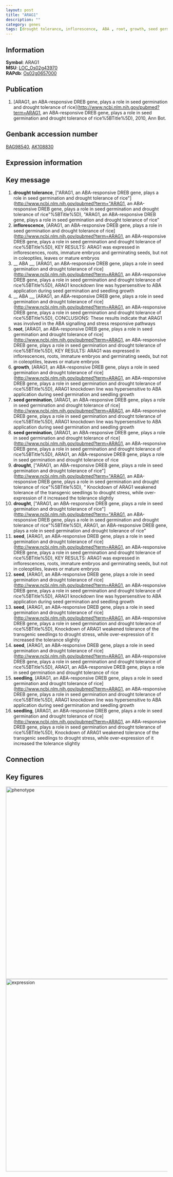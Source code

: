 ```yaml
---
layout: post
title: "ARAG1"
description: ""
category: genes
tags: [drought tolerance, inflorescence,  ABA , root, growth, seed germination, drought, seed, seedling]
---
```


## Information
__Symbol__: ARAG1  
__MSU__: [LOC_Os02g43970](http://rice.plantbiology.msu.edu/cgi-bin/ORF_infopage.cgi?orf=LOC_Os02g43970)  
__RAPdb__: [Os02g0657000](http://rapdb.dna.affrc.go.jp/viewer/gbrowse_details/irgsp1?name=Os02g0657000)  

## Publication
1. [ARAG1, an ABA-responsive DREB gene, plays a role in seed germination and drought tolerance of rice](http://www.ncbi.nlm.nih.gov/pubmed?term=ARAG1, an ABA-responsive DREB gene, plays a role in seed germination and drought tolerance of rice%5BTitle%5D), 2010, Ann Bot.

## Genbank accession number
[BAG98540](http://www.ncbi.nlm.nih.gov/nuccore/BAG98540), [AK108830](http://www.ncbi.nlm.nih.gov/nuccore/AK108830)  

## Expression information

## Key message
1. __drought tolerance__, ["ARAG1, an ABA-responsive DREB gene, plays a role in seed germination and drought tolerance of rice"](http://www.ncbi.nlm.nih.gov/pubmed?term="ARAG1, an ABA-responsive DREB gene, plays a role in seed germination and drought tolerance of rice"%5BTitle%5D), "ARAG1, an ABA-responsive DREB gene, plays a role in seed germination and drought tolerance of rice"
2. __inflorescence__, [ARAG1, an ABA-responsive DREB gene, plays a role in seed germination and drought tolerance of rice](http://www.ncbi.nlm.nih.gov/pubmed?term=ARAG1, an ABA-responsive DREB gene, plays a role in seed germination and drought tolerance of rice%5BTitle%5D),  KEY RESULTS: ARAG1 was expressed in inflorescences, roots, immature embryos and germinating seeds, but not in coleoptiles, leaves or mature embryos
3. __ ABA __, [ARAG1, an ABA-responsive DREB gene, plays a role in seed germination and drought tolerance of rice](http://www.ncbi.nlm.nih.gov/pubmed?term=ARAG1, an ABA-responsive DREB gene, plays a role in seed germination and drought tolerance of rice%5BTitle%5D),  ARAG1 knockdown line was hypersensitive to ABA application during seed germination and seedling growth
4. __ ABA __, [ARAG1, an ABA-responsive DREB gene, plays a role in seed germination and drought tolerance of rice](http://www.ncbi.nlm.nih.gov/pubmed?term=ARAG1, an ABA-responsive DREB gene, plays a role in seed germination and drought tolerance of rice%5BTitle%5D),  CONCLUSIONS: These results indicate that ARAG1 was involved in the ABA signalling and stress responsive pathways
5. __root__, [ARAG1, an ABA-responsive DREB gene, plays a role in seed germination and drought tolerance of rice](http://www.ncbi.nlm.nih.gov/pubmed?term=ARAG1, an ABA-responsive DREB gene, plays a role in seed germination and drought tolerance of rice%5BTitle%5D),  KEY RESULTS: ARAG1 was expressed in inflorescences, roots, immature embryos and germinating seeds, but not in coleoptiles, leaves or mature embryos
6. __growth__, [ARAG1, an ABA-responsive DREB gene, plays a role in seed germination and drought tolerance of rice](http://www.ncbi.nlm.nih.gov/pubmed?term=ARAG1, an ABA-responsive DREB gene, plays a role in seed germination and drought tolerance of rice%5BTitle%5D),  ARAG1 knockdown line was hypersensitive to ABA application during seed germination and seedling growth
7. __seed germination__, [ARAG1, an ABA-responsive DREB gene, plays a role in seed germination and drought tolerance of rice](http://www.ncbi.nlm.nih.gov/pubmed?term=ARAG1, an ABA-responsive DREB gene, plays a role in seed germination and drought tolerance of rice%5BTitle%5D),  ARAG1 knockdown line was hypersensitive to ABA application during seed germination and seedling growth
8. __seed germination__, [ARAG1, an ABA-responsive DREB gene, plays a role in seed germination and drought tolerance of rice](http://www.ncbi.nlm.nih.gov/pubmed?term=ARAG1, an ABA-responsive DREB gene, plays a role in seed germination and drought tolerance of rice%5BTitle%5D), ARAG1, an ABA-responsive DREB gene, plays a role in seed germination and drought tolerance of rice
9. __drought__, ["ARAG1, an ABA-responsive DREB gene, plays a role in seed germination and drought tolerance of rice"](http://www.ncbi.nlm.nih.gov/pubmed?term="ARAG1, an ABA-responsive DREB gene, plays a role in seed germination and drought tolerance of rice"%5BTitle%5D), " Knockdown of ARAG1 weakened tolerance of the transgenic seedlings to drought stress, while over-expression of it increased the tolerance slightly
10. __drought__, ["ARAG1, an ABA-responsive DREB gene, plays a role in seed germination and drought tolerance of rice"](http://www.ncbi.nlm.nih.gov/pubmed?term="ARAG1, an ABA-responsive DREB gene, plays a role in seed germination and drought tolerance of rice"%5BTitle%5D), ARAG1, an ABA-responsive DREB gene, plays a role in seed germination and drought tolerance of rice"
11. __seed__, [ARAG1, an ABA-responsive DREB gene, plays a role in seed germination and drought tolerance of rice](http://www.ncbi.nlm.nih.gov/pubmed?term=ARAG1, an ABA-responsive DREB gene, plays a role in seed germination and drought tolerance of rice%5BTitle%5D),  KEY RESULTS: ARAG1 was expressed in inflorescences, roots, immature embryos and germinating seeds, but not in coleoptiles, leaves or mature embryos
12. __seed__, [ARAG1, an ABA-responsive DREB gene, plays a role in seed germination and drought tolerance of rice](http://www.ncbi.nlm.nih.gov/pubmed?term=ARAG1, an ABA-responsive DREB gene, plays a role in seed germination and drought tolerance of rice%5BTitle%5D),  ARAG1 knockdown line was hypersensitive to ABA application during seed germination and seedling growth
13. __seed__, [ARAG1, an ABA-responsive DREB gene, plays a role in seed germination and drought tolerance of rice](http://www.ncbi.nlm.nih.gov/pubmed?term=ARAG1, an ABA-responsive DREB gene, plays a role in seed germination and drought tolerance of rice%5BTitle%5D),  Knockdown of ARAG1 weakened tolerance of the transgenic seedlings to drought stress, while over-expression of it increased the tolerance slightly
14. __seed__, [ARAG1, an ABA-responsive DREB gene, plays a role in seed germination and drought tolerance of rice](http://www.ncbi.nlm.nih.gov/pubmed?term=ARAG1, an ABA-responsive DREB gene, plays a role in seed germination and drought tolerance of rice%5BTitle%5D), ARAG1, an ABA-responsive DREB gene, plays a role in seed germination and drought tolerance of rice
15. __seedling__, [ARAG1, an ABA-responsive DREB gene, plays a role in seed germination and drought tolerance of rice](http://www.ncbi.nlm.nih.gov/pubmed?term=ARAG1, an ABA-responsive DREB gene, plays a role in seed germination and drought tolerance of rice%5BTitle%5D),  ARAG1 knockdown line was hypersensitive to ABA application during seed germination and seedling growth
16. __seedling__, [ARAG1, an ABA-responsive DREB gene, plays a role in seed germination and drought tolerance of rice](http://www.ncbi.nlm.nih.gov/pubmed?term=ARAG1, an ABA-responsive DREB gene, plays a role in seed germination and drought tolerance of rice%5BTitle%5D),  Knockdown of ARAG1 weakened tolerance of the transgenic seedlings to drought stress, while over-expression of it increased the tolerance slightly

## Connection

## Key figures
<img src="http://ricencode.github.io/images/ARAG1.pheno.png" alt="phenotype"  style="width: 600px;"/>

<img src="http://ricencode.github.io/images/ARAG1.exp.png" alt="expression"  style="width: 600px;"/>


